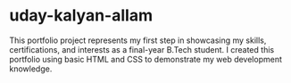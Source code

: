 # uday-kalyan-allam
This portfolio project represents my first step in showcasing my skills, certifications, and interests as a final-year B.Tech student. I created this portfolio using basic HTML and CSS to demonstrate my web development knowledge.
